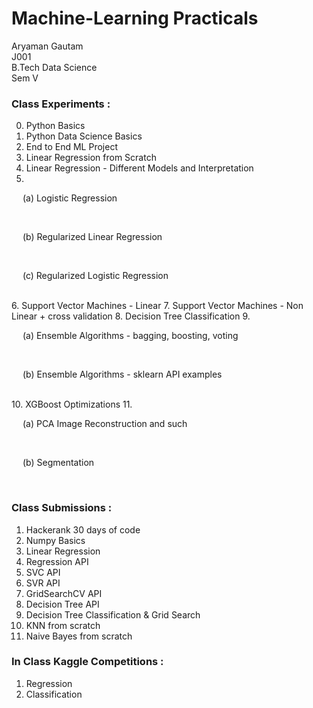 # Machine-Learning Practicals

Aryaman Gautam <br>
J001 <br>
B.Tech Data Science <br>
Sem V <br>

### Class Experiments :

0. Python Basics
1. Python Data Science Basics
2. End to End ML Project
3. Linear Regression from Scratch
4. Linear Regression - Different Models and Interpretation
5.  <br>
<p>&emsp;   (a) Logistic Regression </p><br>
<p>&emsp;   (b) Regularized Linear Regression </p><br>
<p>&emsp;   (c) Regularized Logistic Regression </p><br>
6. Support Vector Machines - Linear
7. Support Vector Machines - Non Linear + cross validation
8. Decision Tree Classification
9.   <br>
<p>&emsp;   (a) Ensemble Algorithms - bagging, boosting, voting </p><br>
<p>&emsp;   (b) Ensemble Algorithms - sklearn API examples </p><br>
10. XGBoost Optimizations
11.  <br>
<p>&emsp;    (a) PCA Image Reconstruction and such </p><br>
<p>&emsp;    (b) Segmentation </p><br>


### Class Submissions :

1. Hackerank 30 days of code
2. Numpy Basics
3. Linear Regression
4. Regression API
5. SVC API
6. SVR API
7. GridSearchCV API
8. Decision Tree API
9. Decision Tree Classification & Grid Search
10. KNN from scratch
11. Naive Bayes from scratch

### In Class Kaggle Competitions :

1. Regression
2. Classification
